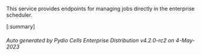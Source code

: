 






This service provides endpoints for managing jobs directly in the enterprise scheduler.

[:summary]

###### Auto generated by Pydio Cells Enterprise Distribution v4.2.0-rc2 on 4-May-2023
